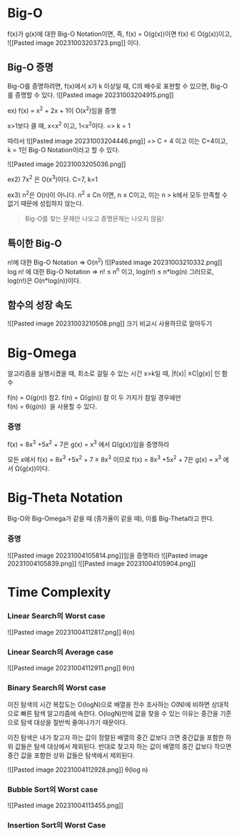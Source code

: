 # Big-O 
f(x)가 g(x)에 대한 Big-O Notation이면,
즉, f(x) = O(g(x))이면
f(x) ∈ O(g(x))이고, 
![[Pasted image 20231003203723.png]]
이다.

## Big-O 증명
Big-O를 증명하려면, f(x)에서 x가 k 이상일 때, C의 배수로 표현할 수 있으면, Big-O를 증명할 수 있다.
![[Pasted image 20231003204915.png]]

ex)
f(x) = x<sup>2</sup> + 2x + 1이 O(x<sup>2</sup>)임을 증명

x>1보다 클 때, x<x<sup>2</sup> 이고, 1<x<sup>2</sup>이다. => k = 1

따라서 ![[Pasted image 20231003204446.png]] => C = 4
이고 이는 C=4이고, k = 1인 Big-O Notation이라고 할 수 있다.

![[Pasted image 20231003205036.png]]

ex2)
7x<sup>2</sup> 은 O(x<sup>3</sup>)이다.
C=7, k=1

ex3)
n<sup>2</sup>은 O(n)이 아니다.
n<sup>2</sup> ≤ Cn 이면, n ≤ C이고,
이는 n > k에서 모두 만족할 수 없기 때문에 성립하지 않는다.

> Big-O를 찾는 문제만 나오고 증명문제는 나오지 않음!


## 특이한 Big-O
n!에 대한 Big-O Notation => O(n<sup>2</sup>)
![[Pasted image 20231003210332.png]]
log n! 에 대한 Big-O Notation => n! ≤ n<sup>n</sup> 이고, log(n!) ≤ n\*log(n)
그러므로, log(n!)은 O(n\*log(n))이다.

## 함수의 성장 속도
![[Pasted image 20231003210508.png]]
크기 비교시 사용하므로 알아두기

# Big-Omega
알고리즘을 실행시켰을 때, 최소로 걸릴 수 있는 시간
x>k일 때, |f(x)| ≥C|g(x)| 인 함수

f(n) = O(g(n)) 참2. f(n) = Ω(g(n)) 참 이 두 가지가 참일 경우에만  
f(n) = θ(g(n))  을 사용할 수 있다.


### 증명
f(x) = 8x<sup>3</sup> +5x<sup>2</sup> + 7은 g(x) = x<sup>3</sup> 에서 Ω(g(x))임을 증명하라

모든 x에서 f(x) = 8x<sup>3</sup> +5x<sup>2</sup> + 7 ≥ 8x<sup>3</sup> 이므로 
f(x) = 8x<sup>3</sup> +5x<sup>2</sup> + 7은 g(x) = x<sup>3</sup> 에서 Ω(g(x))이다.

# Big-Theta Notation
Big-O와 Big-Omega가 같을 때 (증가율이 같을 때), 이를 Big-Theta라고 한다.

### 증명
![[Pasted image 20231004105814.png]]임을 증명하라
![[Pasted image 20231004105839.png]]
![[Pasted image 20231004105904.png]]

# Time Complexity
### Linear Search의 Worst case
![[Pasted image 20231004112817.png]]
θ(n)
### Linear Search의 Average case
![[Pasted image 20231004112911.png]]
θ(n)
### Binary Search의 Worst case
이진 탐색의 시간 복잡도는 O(logN)으로 배열을 전수 조사하는 O(N)에 비하면 상대적으로 빠른 탐색 알고리즘에 속한다. O(logN)만에 값을 찾을 수 있는 이유는 중간을 기준으로 탐색 대상을 절반씩 줄여나가기 때문이다.

이진 탐색은 내가 찾고자 하는 값이 정렬된 배열의 중간 값보다 크면 중간값을 포함한 하위 값들은 탐색 대상에서 제외된다. 반대로 찾고자 하는 값이 배열의 중간 값보다 작으면 중간 값을 포함한 상위 값들은 탐색에서 제외된다.

![[Pasted image 20231004112928.png]]
θ(log n)
### Bubble Sort의 Worst case
![[Pasted image 20231004113455.png]]

### Insertion Sort의 Worst Case
